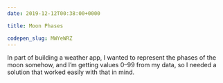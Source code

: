 ```yaml
---
date: 2019-12-12T00:38:00+0000

title: Moon Phases

codepen_slug: MWYeWRZ
---
```


<code-pen slug="{{ codepen_slug }}" height="750px"></code-pen>

In part of building a weather app, I wanted to represent the phases of the moon somehow, and I’m getting values 0–99 from my data, so I needed a solution that worked easily with that in mind.
